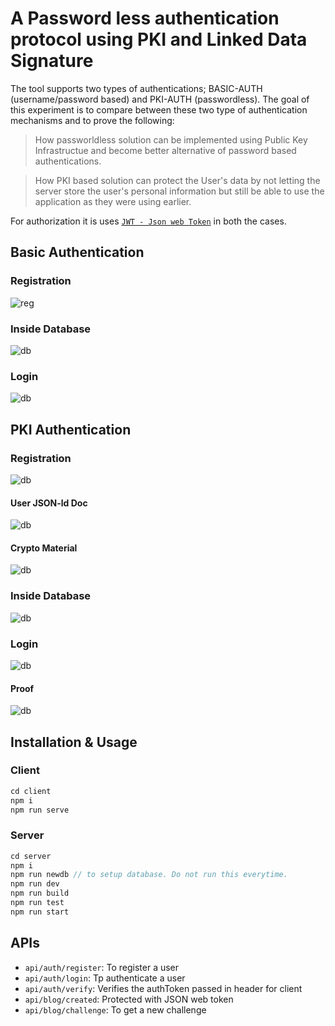 # A Password less authentication protocol using PKI and Linked Data Signature

The tool supports two types of authentications; BASIC-AUTH (username/password based) and PKI-AUTH (passwordless). The goal of this experiment is to compare between these two type of authentication mechanisms and to prove the following:

> How passworldless solution can be implemented using Public Key Infrastructue and become better alternative of password based authentications. 

> How PKI based solution can protect the User's data by not letting the server store the user's personal information but still be able to use the application as they were using earlier. 

For authorization it is uses [`JWT - Json web Token`](docs/jwt-concept.md) in both the cases.

## Basic Authentication

### Registration

![reg](docs/basic-signup.png)

### Inside Database

![db](docs/baisc-db.png)

### Login

![db](docs/basic-Login.png)

## PKI Authentication

### Registration

![db](docs/PKI-reg.png)


#### User JSON-ld Doc

![db](docs/PKI-userdoc.png)


#### Crypto Material

![db](docs/PKI-Crypto-material.png)

### Inside Database

![db](docs/PKI-db.png)

### Login

![db](docs/PKI-login.png)

#### Proof

![db](docs/PKI-proof.png)

## Installation & Usage

### Client

```js
cd client
npm i
npm run serve
```

### Server

```js
cd server
npm i
npm run newdb // to setup database. Do not run this everytime. 
npm run dev
npm run build
npm run test
npm run start 
```

## APIs

- `api/auth/register`: To register a user
- `api/auth/login`: Tp authenticate a user
- `api/auth/verify`: Verifies the authToken passed in header for client
- `api/blog/created`: Protected with JSON web token
- `api/blog/challenge`: To get a new challenge
